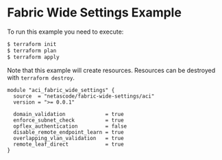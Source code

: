 <!-- BEGIN_TF_DOCS -->
# Fabric Wide Settings Example

To run this example you need to execute:

```bash
$ terraform init
$ terraform plan
$ terraform apply
```

Note that this example will create resources. Resources can be destroyed with `terraform destroy`.

```hcl
module "aci_fabric_wide_settings" {
  source  = "netascode/fabric-wide-settings/aci"
  version = ">= 0.0.1"

  domain_validation             = true
  enforce_subnet_check          = true
  opflex_authentication         = false
  disable_remote_endpoint_learn = true
  overlapping_vlan_validation   = true
  remote_leaf_direct            = true
}

```
<!-- END_TF_DOCS -->